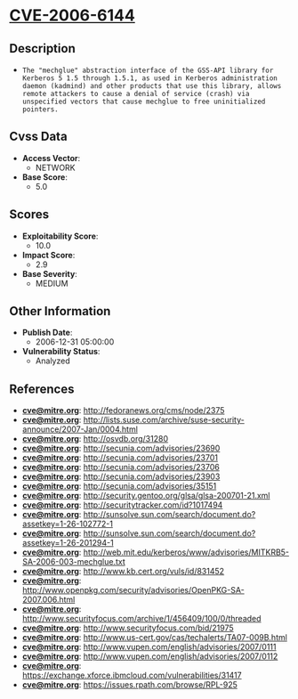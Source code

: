 
# [CVE-2006-6144](https://cve.mitre.org/cgi-bin/cvename.cgi?name=CVE-2006-6144)

## Description

- `The "mechglue" abstraction interface of the GSS-API library for Kerberos 5 1.5 through 1.5.1, as used in Kerberos administration daemon (kadmind) and other products that use this library, allows remote attackers to cause a denial of service (crash) via unspecified vectors that cause mechglue to free uninitialized pointers.`

## Cvss Data

- **Access Vector**:
  - NETWORK
- **Base Score**:
  - 5.0

## Scores

- **Exploitability Score**:
  - 10.0
- **Impact Score**:
  - 2.9
- **Base Severity**:
  - MEDIUM

## Other Information

- **Publish Date**:
  - 2006-12-31 05:00:00
- **Vulnerability Status**:
  - Analyzed

## References

- **cve@mitre.org**: http://fedoranews.org/cms/node/2375
- **cve@mitre.org**: http://lists.suse.com/archive/suse-security-announce/2007-Jan/0004.html
- **cve@mitre.org**: http://osvdb.org/31280
- **cve@mitre.org**: http://secunia.com/advisories/23690
- **cve@mitre.org**: http://secunia.com/advisories/23701
- **cve@mitre.org**: http://secunia.com/advisories/23706
- **cve@mitre.org**: http://secunia.com/advisories/23903
- **cve@mitre.org**: http://secunia.com/advisories/35151
- **cve@mitre.org**: http://security.gentoo.org/glsa/glsa-200701-21.xml
- **cve@mitre.org**: http://securitytracker.com/id?1017494
- **cve@mitre.org**: http://sunsolve.sun.com/search/document.do?assetkey=1-26-102772-1
- **cve@mitre.org**: http://sunsolve.sun.com/search/document.do?assetkey=1-26-201294-1
- **cve@mitre.org**: http://web.mit.edu/kerberos/www/advisories/MITKRB5-SA-2006-003-mechglue.txt
- **cve@mitre.org**: http://www.kb.cert.org/vuls/id/831452
- **cve@mitre.org**: http://www.openpkg.com/security/advisories/OpenPKG-SA-2007.006.html
- **cve@mitre.org**: http://www.securityfocus.com/archive/1/456409/100/0/threaded
- **cve@mitre.org**: http://www.securityfocus.com/bid/21975
- **cve@mitre.org**: http://www.us-cert.gov/cas/techalerts/TA07-009B.html
- **cve@mitre.org**: http://www.vupen.com/english/advisories/2007/0111
- **cve@mitre.org**: http://www.vupen.com/english/advisories/2007/0112
- **cve@mitre.org**: https://exchange.xforce.ibmcloud.com/vulnerabilities/31417
- **cve@mitre.org**: https://issues.rpath.com/browse/RPL-925
